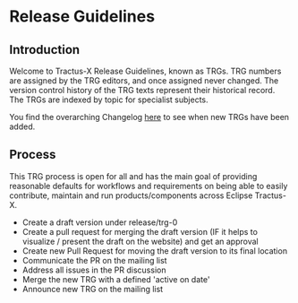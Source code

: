 # Release Guidelines

## Introduction

Welcome to Tractus-X Release Guidelines, known as TRGs. TRG numbers are assigned by the TRG
editors, and once assigned never changed. The version control history of the TRG texts represent their historical
record. The TRGs are indexed by topic for specialist subjects.

You find the overarching Changelog [here](release/trg-0) to see when new TRGs have been added.

## Process

This TRG process is open for all and has the main goal of providing reasonable defaults for workflows and requirements on being able to easily contribute, maintain and run products/components across Eclipse Tractus-X.

- Create a draft version under release/trg-0
- Create a pull request for merging the draft version (IF it helps to visualize / present the draft on the website) and get an approval
- Create new Pull Request for moving the draft version to its final location
- Communicate the PR on the mailing list
- Address all issues in the PR discussion
- Merge the new TRG with a defined 'active on date'
- Announce new TRG on the mailing list
